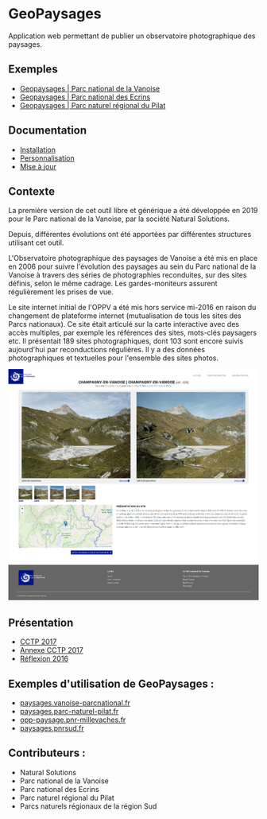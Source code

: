 # GeoPaysages

Application web permettant de publier un observatoire photographique des paysages.

## Exemples 

- [Geopaysages | Parc national de la Vanoise](http://paysages.vanoise-parcnational.fr)
- [Geopaysages | Parc national des Ecrins](http://paysages.ecrins-parcnational.fr)
- [Geopaysages | Parc naturel régional du Pilat](https://paysages.parc-naturel-pilat.fr)

## Documentation

- [Installation](./docs/installation.md)
- [Personnalisation](./docs/personnalisation.md)
- [Mise à jour](./docs/mise_a_jour.md)

## Contexte

La première version de cet outil libre et générique a été développée en 2019 pour le Parc national de la Vanoise, par la société Natural Solutions.

Depuis, différentes évolutions ont été apportées par différentes structures utilisant cet outil.

L'Observatoire photographique des paysages de Vanoise a été mis en place en 2006 pour suivre l'évolution des paysages au sein du Parc national de la Vanoise à travers des séries de photographies reconduites, sur des sites définis, selon le même cadrage. Les gardes-moniteurs assurent régulièrement les prises de vue.

Le site internet initial de l'OPPV a été mis hors service mi-2016 en raison du changement de plateforme internet (mutualisation de tous les sites des Parcs nationaux). Ce site était articulé sur la carte interactive avec des accès multiples, par exemple les références des sites, mots-clés paysagers etc. Il présentait 189 sites photographiques, dont 103 sont encore suivis aujourd'hui par reconductions régulières. Il y a des données photographiques et textuelles pour l'ensemble des sites photos.

![fiche_site](./docs/screenshot.jpg) 

## Présentation

- [CCTP 2017](http://geonature.fr/documents/autres/geopaysages/2017-11-13-CDC-OPPV-PNV.pdf)
- [Annexe CCTP 2017](http://geonature.fr/documents/autres/geopaysages/2017-11-24-OPPV-PNV-ANNEXES-CDC.zip)
- [Réflexion 2016](http://geonature.fr/documents/autres/geopaysages/2016-11-OPP-reflexion.pdf)


## Exemples d'utilisation de GeoPaysages :

- [paysages.vanoise-parcnational.fr](http://paysages.vanoise-parcnational.fr)
- [paysages.parc-naturel-pilat.fr](https://paysages.parc-naturel-pilat.fr)
- [opp-paysage.pnr-millevaches.fr](https://opp-paysage.pnr-millevaches.fr/)
- [paysages.pnrsud.fr](https://paysages.pnrsud.fr)


## Contributeurs :

- Natural Solutions
- Parc national de la Vanoise
- Parc national des Ecrins
- Parc naturel régional du Pilat
- Parcs naturels régionaux de la région Sud
